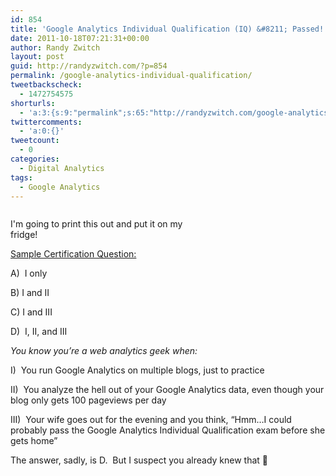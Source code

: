 ```yaml
---
id: 854
title: 'Google Analytics Individual Qualification (IQ) &#8211; Passed!'
date: 2011-10-18T07:21:31+00:00
author: Randy Zwitch
layout: post
guid: http://randyzwitch.com/?p=854
permalink: /google-analytics-individual-qualification/
tweetbackscheck:
  - 1472754575
shorturls:
  - 'a:3:{s:9:"permalink";s:65:"http://randyzwitch.com/google-analytics-individual-qualification/";s:7:"tinyurl";s:26:"http://tinyurl.com/7mu52kc";s:4:"isgd";s:19:"http://is.gd/m9HYsn";}'
twittercomments:
  - 'a:0:{}'
tweetcount:
  - 0
categories:
  - Digital Analytics
tags:
  - Google Analytics
---
```

<div id="attachment_856" style="width: 310px" class="wp-caption alignright">
  <img class="size-full wp-image-856" title="google-iq-certificate" src="http://i0.wp.com/randyzwitch.com/wp-content/uploads/2011/10/google-iq-certificate.png?fit=300%2C231" alt="" srcset="http://i0.wp.com/randyzwitch.com/wp-content/uploads/2011/10/google-iq-certificate.png?w=300 300w, http://i0.wp.com/randyzwitch.com/wp-content/uploads/2011/10/google-iq-certificate.png?resize=150%2C115 150w" sizes="(max-width: 300px) 100vw, 300px" data-recalc-dims="1" />
  
  <p class="wp-caption-text">
    I'm going to print this out and put it on my fridge!
  </p>
</div>

<span style="text-decoration: underline;">Sample Certification Question:</span>

A)  I only

B) I and II

C) I and III

D)  I, II, and III

_You know you&#8217;re a web analytics geek when:_

I)  You run Google Analytics on multiple blogs, just to practice

II)  You analyze the hell out of your Google Analytics data, even though your blog only gets 100 pageviews per day

III)  Your wife goes out for the evening and you think, &#8220;Hmm&#8230;I could probably pass the Google Analytics Individual Qualification exam before she gets home&#8221;

The answer, sadly, is D.  But I suspect you already knew that 🙂